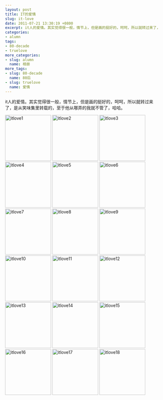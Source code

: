 ```yaml
---
layout: post
title: IT的爱情
slug: it-love
date: 2011-07-21 13:30:19 +0800
excerpt: it人的爱情。其实觉得很一般，情节上，但是画的挺好的，呵呵，所以就转过来了，是从笑味集里转载的，至于他从哪弄的我就不管了，哈哈。
categories:
- alumn
tags:
- 80-decade
- truelove
more_categories:
- slug: alumn
  name: 相册
more_tags:
- slug: 80-decade
  name: 80后
- slug: truelove
  name: 爱情
---
```


it人的爱情。其实觉得很一般，情节上，但是画的挺好的，呵呵，所以就转过来了，是从笑味集里转载的，至于他从哪弄的我就不管了，哈哈。

<img width="150" height="150" src="http://dobila.info/wp-content/uploads/2011/07/itlove1-150x150.jpg" class="attachment-thumbnail" alt="itlove1" title="itlove1">

<img width="150" height="150" src="http://dobila.info/wp-content/uploads/2011/07/itlove2-150x150.jpg" class="attachment-thumbnail" alt="itlove2" title="itlove2">

<img width="150" height="150" src="http://dobila.info/wp-content/uploads/2011/07/itlove3-150x150.jpg" class="attachment-thumbnail" alt="itlove3" title="itlove3">

<img width="150" height="150" src="http://dobila.info/wp-content/uploads/2011/07/itlove4-150x150.jpg" class="attachment-thumbnail" alt="itlove4" title="itlove4">

<img width="150" height="150" src="http://dobila.info/wp-content/uploads/2011/07/itlove5-150x150.jpg" class="attachment-thumbnail" alt="itlove5" title="itlove5">

<img width="150" height="150" src="http://dobila.info/wp-content/uploads/2011/07/itlove6-150x150.jpg" class="attachment-thumbnail" alt="itlove6" title="itlove6">

<img width="150" height="150" src="http://dobila.info/wp-content/uploads/2011/07/itlove7-150x150.jpg" class="attachment-thumbnail" alt="itlove7" title="itlove7">

<img width="150" height="150" src="http://dobila.info/wp-content/uploads/2011/07/itlove8-150x150.jpg" class="attachment-thumbnail" alt="itlove8" title="itlove8">

<img width="150" height="150" src="http://dobila.info/wp-content/uploads/2011/07/itlove9-150x150.jpg" class="attachment-thumbnail" alt="itlove9" title="itlove9">

<img width="150" height="150" src="http://dobila.info/wp-content/uploads/2011/07/itlove10-150x150.jpg" class="attachment-thumbnail" alt="itlove10" title="itlove10">

<img width="150" height="150" src="http://dobila.info/wp-content/uploads/2011/07/itlove11-150x150.jpg" class="attachment-thumbnail" alt="itlove11" title="itlove11">

<img width="150" height="150" src="http://dobila.info/wp-content/uploads/2011/07/itlove12-150x150.jpg" class="attachment-thumbnail" alt="itlove12" title="itlove12">

<img width="150" height="150" src="http://dobila.info/wp-content/uploads/2011/07/itlove13-150x150.jpg" class="attachment-thumbnail" alt="itlove13" title="itlove13">

<img width="150" height="150" src="http://dobila.info/wp-content/uploads/2011/07/itlove14-150x150.jpg" class="attachment-thumbnail" alt="itlove14" title="itlove14">

<img width="150" height="150" src="http://dobila.info/wp-content/uploads/2011/07/itlove15-150x150.jpg" class="attachment-thumbnail" alt="itlove15" title="itlove15">

<img width="150" height="150" src="http://dobila.info/wp-content/uploads/2011/07/itlove16-150x150.jpg" class="attachment-thumbnail" alt="itlove16" title="itlove16">

<img width="150" height="150" src="http://dobila.info/wp-content/uploads/2011/07/itlove17-150x150.jpg" class="attachment-thumbnail" alt="itlove17" title="itlove17">

<img width="150" height="150" src="http://dobila.info/wp-content/uploads/2011/07/itlove18-150x150.jpg" class="attachment-thumbnail" alt="itlove18" title="itlove18">


